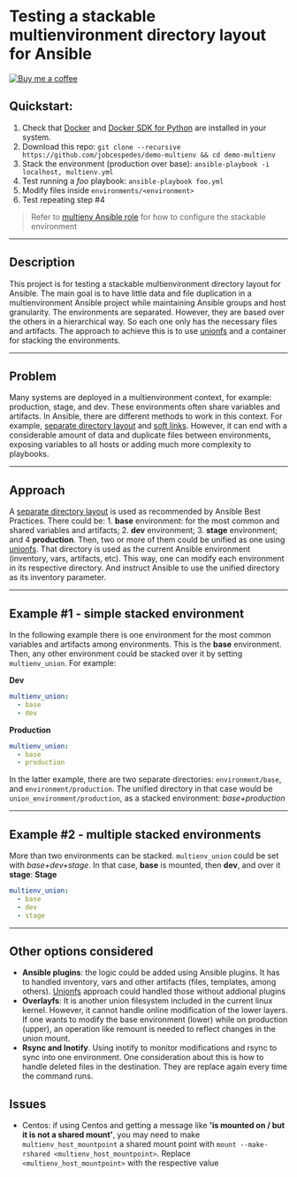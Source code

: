 # Testing a stackable multienvironment directory layout for Ansible
[![Buy me a coffee](https://img.shields.io/badge/$-BuyMeACoffee-blue.svg)](https://www.buymeacoffee.com/jobcespedes)
## Quickstart:
1. Check that [Docker](https://docs.docker.com/install/) and [Docker SDK for Python](https://docker-py.readthedocs.io/en/stable/) are installed in your system.
2. Download this repo: ```git clone --recursive https://github.com/jobcespedes/demo-multienv && cd demo-multienv```
3. Stack the environment (production over base): ```ansible-playbook -i localhost, multienv.yml```
4. Test running a _foo_ playbook: ```ansible-playbook foo.yml```
5. Modify files inside ```environments/<environment>```
6. Test repeating step #4
> Refer to [multienv Ansible role](https://github.com/jobcespedes/multienv/blob/master/README.md) for how to configure the stackable environment
---
## Description
This project is for testing a stackable multienvironment directory layout for Ansible. The main goal is to have little data and file duplication in a multienvironment Ansible project while maintaining Ansible groups and host granularity. The environments are separated. However, they are based over the others in a hierarchical way. So each one only has the necessary files and artifacts. The approach to achieve this is to use [unionfs](http://unionfs.filesystems.org/) and a container for stacking the environments.

---
## Problem
Many systems are deployed in a multienvironment context, for example: production, stage, and dev.  These environments often share variables and artifacts. In Ansible, there are different methods to work in this context. For example, [separate directory layout](https://docs.ansible.com/ansible/latest/user_guide/playbooks_best_practices.html#alternative-directory-layout) and [soft links](https://www.digitalocean.com/community/tutorials/how-to-manage-multistage-environments-with-ansible). However, it can end with a considerable amount of data and duplicate files between environments, exposing variables to all hosts or adding much more complexity to playbooks.

---
## Approach
A [separate directory layout](https://docs.ansible.com/ansible/latest/user_guide/playbooks_best_practices.html#alternative-directory-layout) is used as recommended by Ansible Best Practices. There could be: 1. **base** environment: for the most common and shared variables and artifacts; 2. **dev** environment; 3. **stage** environment; and 4 **production**. Then, two or more of them could be unified as one using [unionfs](http://unionfs.filesystems.org/). That directory is used as the current Ansible environment (inventory, vars, artifacts, etc). This way, one can modify each environment in its respective directory. And instruct Ansible to use the unified directory as its inventory parameter.

---
## Example #1 - simple stacked environment
In the following example there is one environment for the most common variables and artifacts among environments. This is the **base** environment. Then, any other environment could be stacked over it by setting `multienv_union`. For example:

**Dev**
```yaml
multienv_union:
  - base
  - dev
```
**Production**
```yaml
multienv_union:
  - base
  - production
```
In the latter example, there are two separate directories: `environment/base`, and `environment/production`. The unified directory in that case would be `union_environment/production`, as a stacked environment: _base+production_

---
## Example #2 - multiple stacked environments
More than two environments can be stacked. `multienv_union` could be set with _base+dev+stage_. In that case, **base** is mounted, then **dev**, and over it **stage**:
**Stage**
```yaml
multienv_union:
  - base
  - dev
  - stage
```
---
## Other options considered
* **Ansible plugins**: the logic could be added using Ansible plugins. It has to handled inventory, vars and other artifacts (files, templates, among others). [Unionfs](http://unionfs.filesystems.org/) approach could handled those without addional plugins
* **Overlayfs**: It is another union filesystem included in the current linux kernel. However, it cannot handle online modification of the lower layers. If one wants to modify the base environment (lower) while on production (upper), an operation like remount is needed to reflect changes in the union mount.
* **Rsync and Inotify**. Using inotify to monitor modifications and rsync to sync into one environment. One consideration about this is how to handle deleted files in the destination. They are replace again every time the command runs.

## Issues
- Centos: if using Centos and getting a message like **'is mounted on / but it is not a shared mount'**, you may need to make ```multienv_host_mountpoint``` a shared mount point with ```mount --make-rshared <multienv_host_mountpoint>```. Replace ```<multienv_host_mountpoint>``` with the respective value
